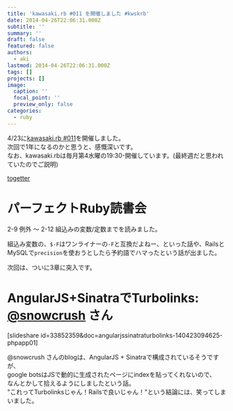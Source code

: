 ```yaml
---
title: 'kawasaki.rb #011 を開催しました #kwskrb'
date: 2014-04-26T22:06:31.000Z
subtitle: ''
summary: ''
draft: false
featured: false
authors:
  - aki
lastmod: 2014-04-26T22:06:31.000Z
tags: []
projects: []
image:
  caption: ''
  focal_point: ''
  preview_only: false
categories:
  - ruby
---
```

4/23に[kawasaki.rb #011](http://kawasakirb.doorkeeper.jp/events/10187)を開催しました。  
次回で1年になるのかと思うと、感慨深いです。  
なお、kawasaki.rbは毎月第4水曜の19:30-開催しています。(最終週だと思われていたのでご説明)

[togetter](http://togetter.com/li/659659)

# パーフェクトRuby読書会

2-9 例外 〜 2-12 組込みの変数/定数までを読みました。

組込み変数の、`$-F`はワンライナーの`-F`と互換だよねー、といった話や、RailsとMySQLで`precision`を使おうとしたら予約語でハマったという話が出ました。

次回は、ついに3章に突入です。

# AngularJS+SinatraでTurbolinks: [@snowcrush](https://twitter.com/snowcrush) さん

[slideshare id=33852359&amp;doc=angularjssinatraturbolinks-140423094625-phpapp01]

@snowcrush さんのblogは、AngularJS + Sinatraで構成されているそうですが、  
google botsはJSで動的に生成されたページにindexを貼ってくれないので、  
なんとかして拾えるようにしましたという話。  
&quot;これってTurbolinksじゃん！Railsで良いじゃん！&quot;という結論には、笑ってしまいました。


